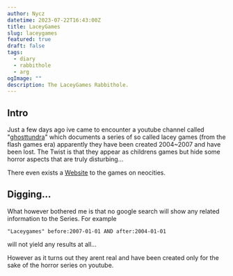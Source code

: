 ```yaml
---
author: Nycz
datetime: 2023-07-22T16:43:00Z
title: LaceyGames
slug: laceygames
featured: true
draft: false
tags:
  - diary
  - rabbithole
  - arg
ogImage: ""
description: The LaceyGames Rabbithole.
---
```


## Intro

Just a few days ago ive came to encounter a youtube channel called
"[ghosttundra](https://www.youtube.com/@ghosttundra)" which documents a series of so called lacey games (from the flash games era)
apparently they have been created 2004~2007 and have been lost.
The Twist is that they appear as childrens games but hide some horror aspects that are truly disturbing...

There even exists a [Website](https://laceygames.neocities.org) to the games on neocities.

## Digging...

What however bothered me is that no google search will show any related information to the Series.
For example

```
"Laceygames" before:2007-01-01 AND after:2004-01-01
```

will not yield any results at all...

However as it turns out they arent real and have been created only for the sake of the horror series on youtube.
